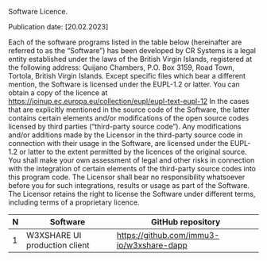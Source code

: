 Software Licence.

Publication date: [20.02.2023]

Each of the software programs listed in the table below (hereinafter are referred to as the “Software”) has been developed by CR Systems is a legal entity established under the laws of the British Virgin Islands, registered at the following address: Quijano Chambers, P.O. Box 3159, Road Town, Tortola, British Virgin Islands. Except specific files which bear a different mention, the Software is licensed under the EUPL-1.2 or latter. You can obtain a copy of the licence at https://joinup.ec.europa.eu/collection/eupl/eupl-text-eupl-12
In the cases that are explicitly mentioned in the source code of the Software, the latter contains certain elements and/or modifications of the open source codes licensed by third parties (“third-party source code”).
Any modifications and/or additions made by the Licensor in the third-party source code in connection with their usage in the Software, are licensed under the EUPL-1.2 or latter to the extent permitted by the licences of the original source. You shall make your own assessment of legal and other risks in connection with the integration of certain elements of the third-party source codes into this program code. The Licensor shall bear no responsibility whatsoever before you for such integrations, results or usage as part of the Software.
The Licensor retains the right to license the Software under different terms, including terms of a proprietary licence.


| N   | Software                                | GitHub repository                               |
|-----|-----------------------------------------|-------------------------------------------------|
| 1   | W3XSHARE UI production client | https://github.com/immu3-io/w3xshare-dapp         |
